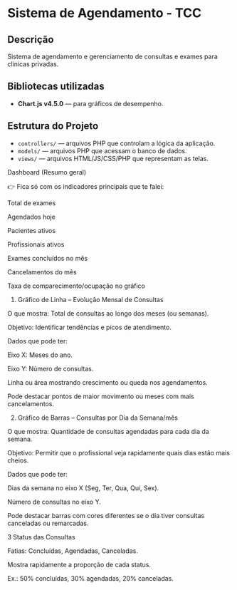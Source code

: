 # Sistema de Agendamento - TCC

## Descrição
Sistema de agendamento e gerenciamento de  consultas e exames para clinicas privadas.

## Bibliotecas utilizadas
- **Chart.js v4.5.0** — para gráficos de desempenho.

## Estrutura do Projeto
- `controllers/` — arquivos PHP que controlam a lógica da aplicação.
- `models/` — arquivos PHP que acessam o banco de dados.
- `views/` — arquivos HTML/JS/CSS/PHP que representam as telas.




Dashboard (Resumo geral)

👉 Fica só com os indicadores principais que te falei:

Total de exames

Agendados hoje

Pacientes ativos

Profissionais ativos

Exames concluídos no mês

Cancelamentos do mês

Taxa de comparecimento/ocupação no gráfico





1. Gráfico de Linha – Evolução Mensal de Consultas

O que mostra: Total de consultas ao longo dos meses (ou semanas).

Objetivo: Identificar tendências e picos de atendimento.

Dados que pode ter:

Eixo X: Meses do ano.

Eixo Y: Número de consultas.

Linha ou área mostrando crescimento ou queda nos agendamentos.

Pode destacar pontos de maior movimento ou meses com mais cancelamentos.


2. Gráfico de Barras – Consultas por Dia da Semana/mês

O que mostra: Quantidade de consultas agendadas para cada dia da semana.

Objetivo: Permitir que o profissional veja rapidamente quais dias estão mais cheios.

Dados que pode ter:

Dias da semana no eixo X (Seg, Ter, Qua, Qui, Sex).

Número de consultas no eixo Y.

Pode destacar barras com cores diferentes se o dia tiver consultas canceladas ou remarcadas.


3 Status das Consultas

Fatias: Concluídas, Agendadas, Canceladas.

Mostra rapidamente a proporção de cada status.

Ex.: 50% concluídas, 30% agendadas, 20% canceladas.